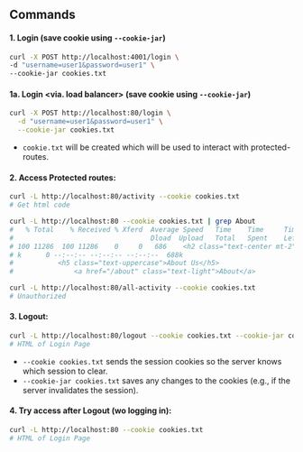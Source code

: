 ## Commands

#### 1. Login (save cookie using `--cookie-jar`)

```sh
curl -X POST http://localhost:4001/login \
-d "username=user1&password=user1" \
--cookie-jar cookies.txt
```

#### 1a. Login \<via. load balancer> (save cookie using `--cookie-jar`)

```sh
curl -X POST http://localhost:80/login \
  -d "username=user1&password=user1" \
  --cookie-jar cookies.txt
```
* `cookie.txt` will be created which will be used to interact with protected-routes.

#### 2. Access Protected routes:

```sh
curl -L http://localhost:80/activity --cookie cookies.txt
# Get html code

curl -L http://localhost:80 --cookie cookies.txt | grep About
#   % Total    % Received % Xferd  Average Speed   Time    Time     Time  Current
#                                  Dload  Upload   Total   Spent    Left  Speed
# 100 11286  100 11286    0     0   686    <h2 class="text-center mt-2">About 4001</h2>
# k      0 --:--:-- --:--:-- --:--:--  688k
#           <h5 class="text-uppercase">About Us</h5>
#               <a href="/about" class="text-light">About</a>
```

```sh
curl -L http://localhost:80/all-activity --cookie cookies.txt
# Unauthorized
```


#### 3. Logout:

```sh
curl -L http://localhost:80/logout --cookie cookies.txt --cookie-jar cookies.txt
# HTML of Login Page
```
* `--cookie cookies.txt` sends the session cookies so the server knows which session to clear.
* `--cookie-jar cookies.txt` saves any changes to the cookies (e.g., if the server invalidates the session).

#### 4. Try access after Logout (wo logging in):

```sh
curl -L http://localhost:80 --cookie cookies.txt
# HTML of Login Page
```

